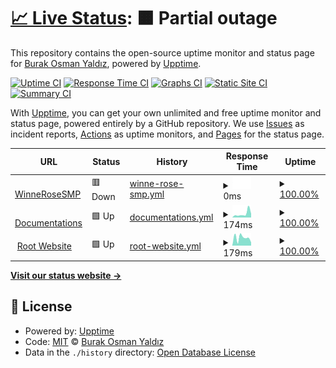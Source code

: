 # [📈 Live Status](https://status.winnerose.live): <!--live status--> **🟧 Partial outage**

This repository contains the open-source uptime monitor and status page for [Burak Osman Yaldız](winnerose.com), powered by [Upptime](https://github.com/upptime/upptime).

[![Uptime CI](https://github.com/WinneRose/wr-status/workflows/Uptime%20CI/badge.svg)](https://github.com/WinneRose/wr-status/actions?query=workflow%3A%22Uptime+CI%22)
[![Response Time CI](https://github.com/WinneRose/wr-status/workflows/Response%20Time%20CI/badge.svg)](https://github.com/WinneRose/wr-status/actions?query=workflow%3A%22Response+Time+CI%22)
[![Graphs CI](https://github.com/WinneRose/wr-status/workflows/Graphs%20CI/badge.svg)](https://github.com/WinneRose/wr-status/actions?query=workflow%3A%22Graphs+CI%22)
[![Static Site CI](https://github.com/WinneRose/wr-status/workflows/Static%20Site%20CI/badge.svg)](https://github.com/WinneRose/wr-status/actions?query=workflow%3A%22Static+Site+CI%22)
[![Summary CI](https://github.com/WinneRose/wr-status/workflows/Summary%20CI/badge.svg)](https://github.com/WinneRose/wr-status/actions?query=workflow%3A%22Summary+CI%22)

With [Upptime](https://upptime.js.org), you can get your own unlimited and free uptime monitor and status page, powered entirely by a GitHub repository. We use [Issues](https://github.com/WinneRose/wr-status/issues) as incident reports, [Actions](https://github.com/WinneRose/wr-status/actions) as uptime monitors, and [Pages](https://status.winnerose.live) for the status page.

<!--start: status pages-->
<!-- This summary is generated by Upptime (https://github.com/upptime/upptime) -->
<!-- Do not edit this manually, your changes will be overwritten -->
<!-- prettier-ignore -->
| URL | Status | History | Response Time | Uptime |
| --- | ------ | ------- | ------------- | ------ |
| <img alt="" src="https://favicons.githubusercontent.com/null" height="13"> [WinneRoseSMP](play.winnerose.live/) | 🟥 Down | [winne-rose-smp.yml](https://github.com/WinneRose/wr-status/commits/HEAD/history/winne-rose-smp.yml) | <details><summary><img alt="Response time graph" src="./graphs/winne-rose-smp/response-time-week.png" height="20"> 0ms</summary><br><a href="https://status.winnerose.live/history/winne-rose-smp"><img alt="Response time 391" src="https://img.shields.io/endpoint?url=https%3A%2F%2Fraw.githubusercontent.com%2FWinneRose%2Fwr-status%2FHEAD%2Fapi%2Fwinne-rose-smp%2Fresponse-time.json"></a><br><a href="https://status.winnerose.live/history/winne-rose-smp"><img alt="24-hour response time 0" src="https://img.shields.io/endpoint?url=https%3A%2F%2Fraw.githubusercontent.com%2FWinneRose%2Fwr-status%2FHEAD%2Fapi%2Fwinne-rose-smp%2Fresponse-time-day.json"></a><br><a href="https://status.winnerose.live/history/winne-rose-smp"><img alt="7-day response time 0" src="https://img.shields.io/endpoint?url=https%3A%2F%2Fraw.githubusercontent.com%2FWinneRose%2Fwr-status%2FHEAD%2Fapi%2Fwinne-rose-smp%2Fresponse-time-week.json"></a><br><a href="https://status.winnerose.live/history/winne-rose-smp"><img alt="30-day response time 0" src="https://img.shields.io/endpoint?url=https%3A%2F%2Fraw.githubusercontent.com%2FWinneRose%2Fwr-status%2FHEAD%2Fapi%2Fwinne-rose-smp%2Fresponse-time-month.json"></a><br><a href="https://status.winnerose.live/history/winne-rose-smp"><img alt="1-year response time 391" src="https://img.shields.io/endpoint?url=https%3A%2F%2Fraw.githubusercontent.com%2FWinneRose%2Fwr-status%2FHEAD%2Fapi%2Fwinne-rose-smp%2Fresponse-time-year.json"></a></details> | <details><summary><a href="https://status.winnerose.live/history/winne-rose-smp">100.00%</a></summary><a href="https://status.winnerose.live/history/winne-rose-smp"><img alt="All-time uptime 95.13%" src="https://img.shields.io/endpoint?url=https%3A%2F%2Fraw.githubusercontent.com%2FWinneRose%2Fwr-status%2FHEAD%2Fapi%2Fwinne-rose-smp%2Fuptime.json"></a><br><a href="https://status.winnerose.live/history/winne-rose-smp"><img alt="24-hour uptime 100.00%" src="https://img.shields.io/endpoint?url=https%3A%2F%2Fraw.githubusercontent.com%2FWinneRose%2Fwr-status%2FHEAD%2Fapi%2Fwinne-rose-smp%2Fuptime-day.json"></a><br><a href="https://status.winnerose.live/history/winne-rose-smp"><img alt="7-day uptime 100.00%" src="https://img.shields.io/endpoint?url=https%3A%2F%2Fraw.githubusercontent.com%2FWinneRose%2Fwr-status%2FHEAD%2Fapi%2Fwinne-rose-smp%2Fuptime-week.json"></a><br><a href="https://status.winnerose.live/history/winne-rose-smp"><img alt="30-day uptime 100.00%" src="https://img.shields.io/endpoint?url=https%3A%2F%2Fraw.githubusercontent.com%2FWinneRose%2Fwr-status%2FHEAD%2Fapi%2Fwinne-rose-smp%2Fuptime-month.json"></a><br><a href="https://status.winnerose.live/history/winne-rose-smp"><img alt="1-year uptime 95.13%" src="https://img.shields.io/endpoint?url=https%3A%2F%2Fraw.githubusercontent.com%2FWinneRose%2Fwr-status%2FHEAD%2Fapi%2Fwinne-rose-smp%2Fuptime-year.json"></a></details>
| <img alt="" src="https://favicons.githubusercontent.com/docs.winnerose.live" height="13"> [Documentations](https://docs.winnerose.live/) | 🟩 Up | [documentations.yml](https://github.com/WinneRose/wr-status/commits/HEAD/history/documentations.yml) | <details><summary><img alt="Response time graph" src="./graphs/documentations/response-time-week.png" height="20"> 174ms</summary><br><a href="https://status.winnerose.live/history/documentations"><img alt="Response time 265" src="https://img.shields.io/endpoint?url=https%3A%2F%2Fraw.githubusercontent.com%2FWinneRose%2Fwr-status%2FHEAD%2Fapi%2Fdocumentations%2Fresponse-time.json"></a><br><a href="https://status.winnerose.live/history/documentations"><img alt="24-hour response time 171" src="https://img.shields.io/endpoint?url=https%3A%2F%2Fraw.githubusercontent.com%2FWinneRose%2Fwr-status%2FHEAD%2Fapi%2Fdocumentations%2Fresponse-time-day.json"></a><br><a href="https://status.winnerose.live/history/documentations"><img alt="7-day response time 174" src="https://img.shields.io/endpoint?url=https%3A%2F%2Fraw.githubusercontent.com%2FWinneRose%2Fwr-status%2FHEAD%2Fapi%2Fdocumentations%2Fresponse-time-week.json"></a><br><a href="https://status.winnerose.live/history/documentations"><img alt="30-day response time 188" src="https://img.shields.io/endpoint?url=https%3A%2F%2Fraw.githubusercontent.com%2FWinneRose%2Fwr-status%2FHEAD%2Fapi%2Fdocumentations%2Fresponse-time-month.json"></a><br><a href="https://status.winnerose.live/history/documentations"><img alt="1-year response time 265" src="https://img.shields.io/endpoint?url=https%3A%2F%2Fraw.githubusercontent.com%2FWinneRose%2Fwr-status%2FHEAD%2Fapi%2Fdocumentations%2Fresponse-time-year.json"></a></details> | <details><summary><a href="https://status.winnerose.live/history/documentations">100.00%</a></summary><a href="https://status.winnerose.live/history/documentations"><img alt="All-time uptime 99.97%" src="https://img.shields.io/endpoint?url=https%3A%2F%2Fraw.githubusercontent.com%2FWinneRose%2Fwr-status%2FHEAD%2Fapi%2Fdocumentations%2Fuptime.json"></a><br><a href="https://status.winnerose.live/history/documentations"><img alt="24-hour uptime 100.00%" src="https://img.shields.io/endpoint?url=https%3A%2F%2Fraw.githubusercontent.com%2FWinneRose%2Fwr-status%2FHEAD%2Fapi%2Fdocumentations%2Fuptime-day.json"></a><br><a href="https://status.winnerose.live/history/documentations"><img alt="7-day uptime 100.00%" src="https://img.shields.io/endpoint?url=https%3A%2F%2Fraw.githubusercontent.com%2FWinneRose%2Fwr-status%2FHEAD%2Fapi%2Fdocumentations%2Fuptime-week.json"></a><br><a href="https://status.winnerose.live/history/documentations"><img alt="30-day uptime 100.00%" src="https://img.shields.io/endpoint?url=https%3A%2F%2Fraw.githubusercontent.com%2FWinneRose%2Fwr-status%2FHEAD%2Fapi%2Fdocumentations%2Fuptime-month.json"></a><br><a href="https://status.winnerose.live/history/documentations"><img alt="1-year uptime 99.97%" src="https://img.shields.io/endpoint?url=https%3A%2F%2Fraw.githubusercontent.com%2FWinneRose%2Fwr-status%2FHEAD%2Fapi%2Fdocumentations%2Fuptime-year.json"></a></details>
| <img alt="" src="https://favicons.githubusercontent.com/null" height="13"> [Root Website](winnerose.live/) | 🟩 Up | [root-website.yml](https://github.com/WinneRose/wr-status/commits/HEAD/history/root-website.yml) | <details><summary><img alt="Response time graph" src="./graphs/root-website/response-time-week.png" height="20"> 179ms</summary><br><a href="https://status.winnerose.live/history/root-website"><img alt="Response time 219" src="https://img.shields.io/endpoint?url=https%3A%2F%2Fraw.githubusercontent.com%2FWinneRose%2Fwr-status%2FHEAD%2Fapi%2Froot-website%2Fresponse-time.json"></a><br><a href="https://status.winnerose.live/history/root-website"><img alt="24-hour response time 74" src="https://img.shields.io/endpoint?url=https%3A%2F%2Fraw.githubusercontent.com%2FWinneRose%2Fwr-status%2FHEAD%2Fapi%2Froot-website%2Fresponse-time-day.json"></a><br><a href="https://status.winnerose.live/history/root-website"><img alt="7-day response time 179" src="https://img.shields.io/endpoint?url=https%3A%2F%2Fraw.githubusercontent.com%2FWinneRose%2Fwr-status%2FHEAD%2Fapi%2Froot-website%2Fresponse-time-week.json"></a><br><a href="https://status.winnerose.live/history/root-website"><img alt="30-day response time 174" src="https://img.shields.io/endpoint?url=https%3A%2F%2Fraw.githubusercontent.com%2FWinneRose%2Fwr-status%2FHEAD%2Fapi%2Froot-website%2Fresponse-time-month.json"></a><br><a href="https://status.winnerose.live/history/root-website"><img alt="1-year response time 219" src="https://img.shields.io/endpoint?url=https%3A%2F%2Fraw.githubusercontent.com%2FWinneRose%2Fwr-status%2FHEAD%2Fapi%2Froot-website%2Fresponse-time-year.json"></a></details> | <details><summary><a href="https://status.winnerose.live/history/root-website">100.00%</a></summary><a href="https://status.winnerose.live/history/root-website"><img alt="All-time uptime 100.00%" src="https://img.shields.io/endpoint?url=https%3A%2F%2Fraw.githubusercontent.com%2FWinneRose%2Fwr-status%2FHEAD%2Fapi%2Froot-website%2Fuptime.json"></a><br><a href="https://status.winnerose.live/history/root-website"><img alt="24-hour uptime 100.00%" src="https://img.shields.io/endpoint?url=https%3A%2F%2Fraw.githubusercontent.com%2FWinneRose%2Fwr-status%2FHEAD%2Fapi%2Froot-website%2Fuptime-day.json"></a><br><a href="https://status.winnerose.live/history/root-website"><img alt="7-day uptime 100.00%" src="https://img.shields.io/endpoint?url=https%3A%2F%2Fraw.githubusercontent.com%2FWinneRose%2Fwr-status%2FHEAD%2Fapi%2Froot-website%2Fuptime-week.json"></a><br><a href="https://status.winnerose.live/history/root-website"><img alt="30-day uptime 100.00%" src="https://img.shields.io/endpoint?url=https%3A%2F%2Fraw.githubusercontent.com%2FWinneRose%2Fwr-status%2FHEAD%2Fapi%2Froot-website%2Fuptime-month.json"></a><br><a href="https://status.winnerose.live/history/root-website"><img alt="1-year uptime 100.00%" src="https://img.shields.io/endpoint?url=https%3A%2F%2Fraw.githubusercontent.com%2FWinneRose%2Fwr-status%2FHEAD%2Fapi%2Froot-website%2Fuptime-year.json"></a></details>

<!--end: status pages-->

[**Visit our status website →**](https://status.winnerose.live)

## 📄 License

- Powered by: [Upptime](https://github.com/upptime/upptime)
- Code: [MIT](./LICENSE) © [Burak Osman Yaldız](winnerose.com)
- Data in the `./history` directory: [Open Database License](https://opendatacommons.org/licenses/odbl/1-0/)
